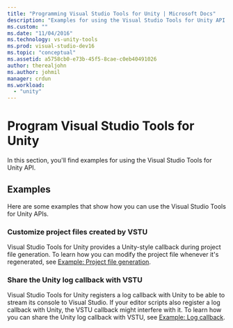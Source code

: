 ```yaml
---
title: "Programming Visual Studio Tools for Unity | Microsoft Docs"
description: "Examples for using the Visual Studio Tools for Unity API."
ms.custom: ""
ms.date: "11/04/2016"
ms.technology: vs-unity-tools
ms.prod: visual-studio-dev16
ms.topic: "conceptual"
ms.assetid: a5758cb0-e73b-45f5-8cae-c0eb40491026
author: therealjohn
ms.author: johmil
manager: crdun
ms.workload:
  - "unity"
---
```

# Program Visual Studio Tools for Unity
In this section, you'll find examples for using the Visual Studio Tools for Unity API.

## Examples
 Here are some examples that show how you can use the Visual Studio Tools for Unity APIs.

### Customize project files created by VSTU
 Visual Studio Tools for Unity provides a Unity-style callback during project file generation. To learn how you can modify the project file whenever it's regenerated, see [Example: Project file generation](./customize-project-files-created-by-vstu.md).

### Share the Unity log callback with VSTU
 Visual Studio Tools for Unity registers a log callback with Unity to be able to stream its console to Visual Studio. If your editor scripts also register a log callback with Unity, the VSTU callback might interfere with it. To learn how you can share the Unity log callback with VSTU, see [Example: Log callback](./share-the-unity-log-callback-with-vstu.md).
